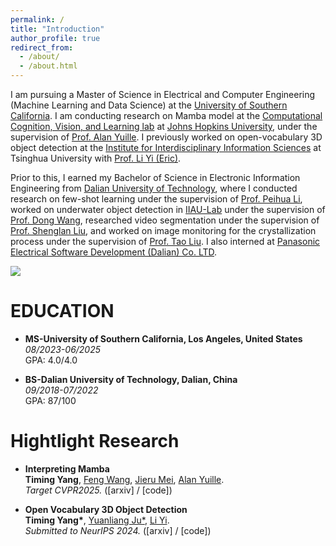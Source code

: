 ```yaml
---
permalink: /
title: "Introduction"
author_profile: true
redirect_from: 
  - /about/
  - /about.html
---
```


I am pursuing a Master of Science in Electrical and Computer Engineering (Machine Learning and Data Science) at the [University of Southern California](https://viterbischool.usc.edu). I am conducting research on Mamba model at the [Computational Cognition, Vision, and Learning lab](https://ccvl.jhu.edu) at [Johns Hopkins University](https://www.jhu.edu), under the supervision of [Prof. Alan Yuille](https://www.cs.jhu.edu/~ayuille/). I previously worked on open-vocabulary 3D object detection at the [Institute for Interdisciplinary Information Sciences](https://iiis.tsinghua.edu.cn) at Tsinghua University with [Prof. Li Yi (Eric)](https://ericyi.github.io).

Prior to this, I earned my Bachelor of Science in Electronic Information Engineering from [Dalian University of Technology](https://www.dlut.edu.cn), where I conducted research on few-shot learning under the supervision of [Prof. Peihua Li](https://www.peihuali.org), worked on underwater object detection in [IIAU-Lab](https://futureschool.dlut.edu.cn/IIAU.htm) under the supervision of [Prof. Dong Wang](https://scholar.google.com/citations?user=nVgPQpoAAAAJ&hl=en), researched video segmentation under the supervision of [Prof. Shenglan Liu](http://faculty.dlut.edu.cn/liushenglan/en/index.htm), and worked on image monitoring for the crystallization process under the supervision of [Prof. Tao Liu](http://act.dlut.edu.cn/English.htm). I also interned at [Panasonic Electrical Software Development (Dalian) Co. LTD](https://panasonic.cn/psdcd/).

![](https://yangtiming.github.io/images/dlut.png)



EDUCATION
======
* **MS-University of Southern California, Los Angeles, United States**  
  *08/2023-06/2025*  
  GPA: 4.0/4.0

* **BS-Dalian University of Technology, Dalian, China**  
  *09/2018-07/2022*  
  GPA: 87/100


Hightlight Research
======
* **Interpreting Mamba**  
**Timing Yang**, [Feng Wang](https://wangf3014.github.io/home/), [Jieru Mei](https://meijieru.com), [Alan Yuille](https://www.cs.jhu.edu/~ayuille/).  
*Target CVPR2025.* ([arxiv] / [code])

* **Open Vocabulary 3D Object Detection**  
**Timing Yang\***, [Yuanliang Ju\*](https://x.com/averyjuuu0213), [Li Yi](https://ericyi.github.io).  
*Submitted to NeurIPS 2024.* ([arxiv] / [code])



